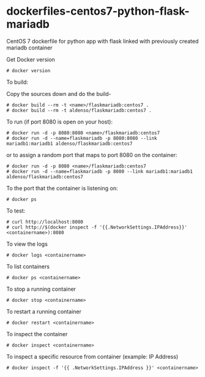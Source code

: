 dockerfiles-centos7-python-flask-mariadb
========================================

CentOS 7 dockerfile for python app with flask linked with previously created mariadb container

Get Docker version

	# docker version

To build:

Copy the sources down and do the build-

	# docker build --rm -t <name>/flaskmariadb:centos7 .
	# docker build --rm -t aldenso/flaskmariadb:centos7 .

To run (if port 8080 is open on your host):

	# docker run -d -p 8080:8080 <name>/flaskmariadb:centos7
	# docker run -d --name=flaskmariadb -p 8080:8080 --link mariadb1:mariadb1 aldenso/flaskmariadb:centos7

or to assign a random port that maps to port 8080 on the container:

	# docker run -d -p 8080 <name>/flaskmariadb:centos7
	# docker run -d --name=flaskmariadb -p 8080 --link mariadb1:mariadb1 aldenso/flaskmariadb:centos7

To the port that the container is listening on:

	# docker ps

To test:

	# curl http://localhost:8080
	# curl http://$(docker inspect -f '{{.NetworkSettings.IPAddress}}' <containername>):8080

To view the logs

	# docker logs <containername>

To list containers

	# docker ps <containername>

To stop a running container

	# docker stop <containername>

To restart a running container

	# docker restart <containername>

To inspect the container

	# docker inspect <containername>

To inspect a specific resource from container (example: IP Address)

	# docker inspect -f '{{ .NetworkSettings.IPAddress }}' <containername>
